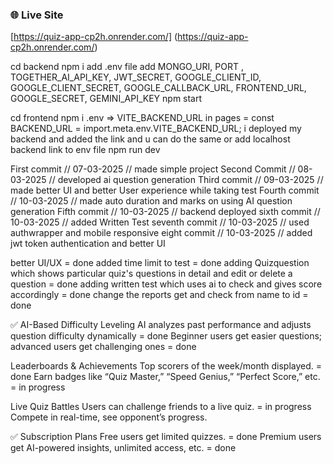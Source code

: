 <!-- steps to run project -->
### 🌐 Live Site
[https://quiz-app-cp2h.onrender.com/] (https://quiz-app-cp2h.onrender.com/)

<!-- for backend -->
cd backend
npm i
add .env file
add MONGO_URI, PORT , TOGETHER_AI_API_KEY, JWT_SECRET, GOOGLE_CLIENT_ID, GOOGLE_CLIENT_SECRET, GOOGLE_CALLBACK_URL, FRONTEND_URL, GOOGLE_SECRET, GEMINI_API_KEY
npm start

<!-- for frontend -->
cd frontend npm i
.env => VITE_BACKEND_URL
in pages = const BACKEND_URL = import.meta.env.VITE_BACKEND_URL;
i deployed my backend and added the link and u can do the same or add localhost backend link to env file
npm run dev

<!-- done -->

<!-- project progress report -->
First commit // 07-03-2025 // made simple project
Second Commit // 08-03-2025 // developed ai question generation
Third commit // 09-03-2025 // made better UI and better User experience while taking test
Fourth commit // 10-03-2025 // made auto duration and marks on using AI question generation 
Fifth commit // 10-03-2025 // backend deployed
sixth commit // 10-03-2025 // added Written Test 
seventh commit // 10-03-2025 // used authwrapper and mobile responsive
eight commit // 10-03-2025 // added jwt token authentication and better UI 

<!-- for future -->
better UI/UX = done
added time limit to test = done
adding Quizquestion which shows particular quiz's questions in detail and edit or delete a question =  done
adding written test which uses ai to check and gives score accordingly = done 
change the reports get and check from name to id = done

✅ AI-Based Difficulty Leveling
AI analyzes past performance and adjusts question difficulty dynamically = done
Beginner users get easier questions; advanced users get challenging ones = done

Leaderboards & Achievements
Top scorers of the week/month displayed. = done
Earn badges like “Quiz Master,” “Speed Genius,” “Perfect Score,” etc. = in progress

 Live Quiz Battles
Users can challenge friends to a live quiz. = in progress
Compete in real-time, see opponent’s progress.

✅ Subscription Plans
Free users get limited quizzes. = done
Premium users get AI-powered insights, unlimited access, etc. = done

